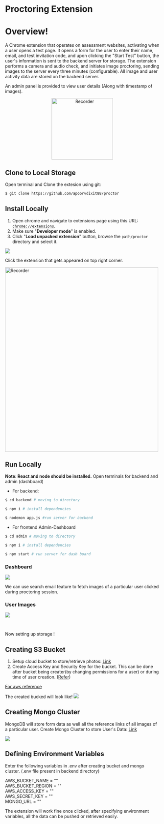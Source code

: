 # Proctoring Extension

# Overview!

A Chrome extension that operates on assessment websites, activating when a user opens a test page. It opens a form for the user to enter their name, email, and test invitation code, and upon clicking the "Start Test" button, the user's information is sent to the backend server for storage. The extension performs a camera and audio check, and initiates image proctoring, sending images to the server every three minutes (configurable). All image and user activity data are stored on the backend server.

An admin panel is provided to view user details (Along with timestamp of images).

</p>

<p align="center">
  <img width="200px" src="logo.png" alt="Recorder" />
</p>

## Clone to Local Storage

Open terminal and Clone the extesion using git:

```bash
$ git clone https://github.com/apoorvdixit88/proctor
```

## Install Locally

1. Open chrome and navigate to extensions page using this URL: [`chrome://extensions`](chrome://extensions).
1. Make sure "**Developer mode**" is enabled.
1. Click "**Load unpacked extension**" button, browse the `path/proctor` directory and select it.

![](./assets/dev-guide.PNG)

Click the extension that gets appeared on top right corner.

<img width="500px" height  ="600px" src="assets/form.PNG" alt="Recorder" />
<!-- ![](./assets/form.PNG) -->

<br>

## Run Locally

**Note: React and node should be installed.**
Open terminals for backend and admin (dashboard)

- For backend:

```bash
$ cd backend # moving to directory

$ npm i # install dependencies

$ nodemon app.js #run server for backend
```

- For frontend Admin-Dashboard

```bash
$ cd admin # moving to directory

$ npm i # install dependencies

$ npm start # run server for dash board
```

### Dashboard

![](./assets/dashboard.PNG)

We can use search email feature to fetch images of a particular user clicked during proctoring session.

### User Images

![](./assets/dashboard_img.PNG)

<!-- dashboard_img.PNG -->

<br>

Now setting up storage !

## Creating S3 Bucket

1. Setup cloud bucket to store/retrieve photos: [Link](https://docs.aws.amazon.com/AmazonS3/latest/userguide/creating-bucket.html)
2. Create Access Key and Security Key for the bucket. This can be done after bucket being creater(by changing permissions for a user) or during time of user creation. ([Refer](https://aws.amazon.com/premiumsupport/knowledge-center/create-access-key/))

[For aws reference](https://docs.aws.amazon.com/AmazonS3/latest/userguide/creating-bucket.html)

The created bucked will look like!
![](./assets/bucket.PNG)

## Creating Mongo Cluster

MongoDB will store form data as well all the reference links of all images of a particular user.
Create Mongo Cluster to store User's Data: [Link](https://www.mongodb.com/basics/clusters/mongodb-cluster-setup)

![](./assets/mongo.PNG)

## Defining Environment Variables

Enter the following variables in .env after creating bucket and mongo cluster. (.env file present in backend directory)

AWS_BUCKET_NAME = "" <br>
AWS_BUCKET_REGION = "" <br>
AWS_ACCESS_KEY = ""<br>
AWS_SECRET_KEY = ""<br>
MONGO_URL = ""<br>

The extension will work fine once clicked, after specifying environment variables, all the data can be pushed or retrieved easily.
